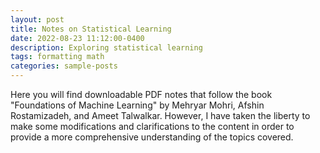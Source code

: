 ```yaml
---
layout: post
title: Notes on Statistical Learning
date: 2022-08-23 11:12:00-0400
description: Exploring statistical learning
tags: formatting math
categories: sample-posts
--- 
```

 Here you will find downloadable PDF notes that follow the book "Foundations of Machine Learning" by Mehryar Mohri, Afshin Rostamizadeh, and Ameet Talwalkar. However, I have taken the liberty to make some modifications and clarifications to the content in order to provide a more comprehensive understanding of the topics covered.
